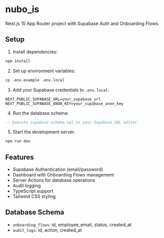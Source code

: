 # nubo_is

Next.js 15 App Router project with Supabase Auth and Onboarding Flows.

## Setup

1. Install dependencies:
```bash
npm install
```

2. Set up environment variables:
```bash
cp .env.example .env.local
```

3. Add your Supabase credentials to `.env.local`:
```
NEXT_PUBLIC_SUPABASE_URL=your_supabase_url
NEXT_PUBLIC_SUPABASE_ANON_KEY=your_supabase_anon_key
```

4. Run the database schema:
```sql
-- Execute supabase-schema.sql in your Supabase SQL editor
```

5. Start the development server:
```bash
npm run dev
```

## Features

- Supabase Authentication (email/password)
- Dashboard with Onboarding Flows management
- Server Actions for database operations
- Audit logging
- TypeScript support
- Tailwind CSS styling

## Database Schema

- `onboarding_flows`: id, employee_email, status, created_at
- `audit_logs`: id, action, created_at